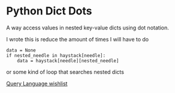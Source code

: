 # Python Dict Dots
A way access values in nested key-value dicts using dot notation.

I wrote this is reduce the amount of times I will have to do

```
data = None
if nested_needle in haystack[needle]:
    data = haystack[needle][nested_needle]
```

or some kind of loop that searches nested dicts

[Query Language wishlist](docs/ddql.md)
